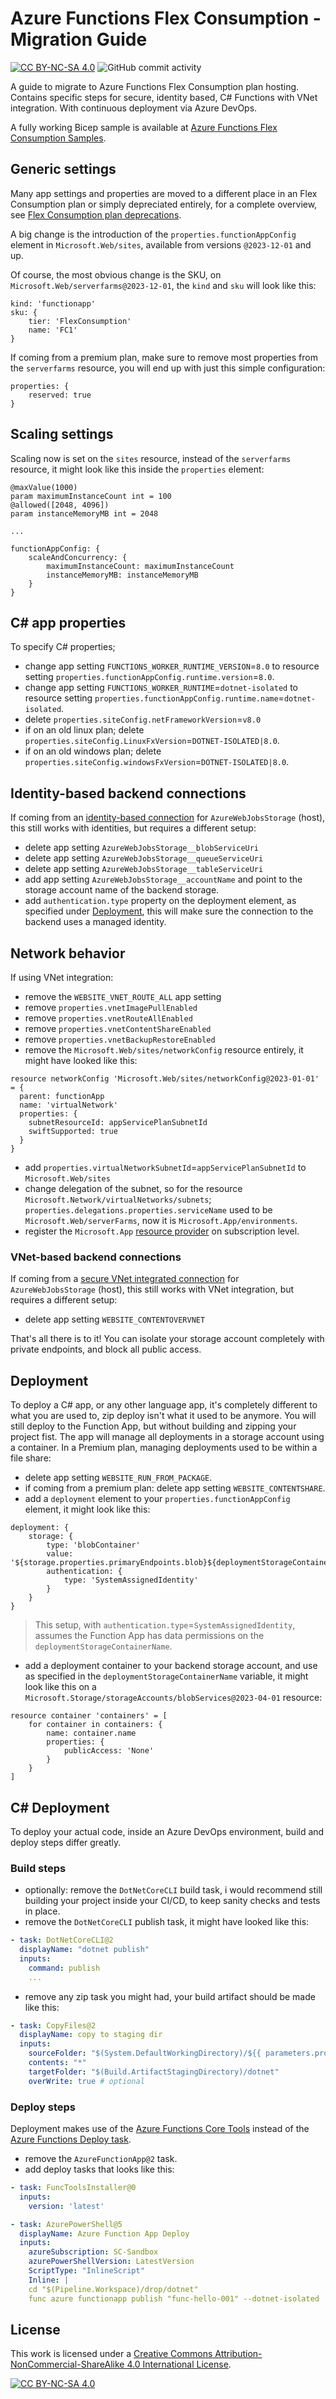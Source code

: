 # Azure Functions Flex Consumption - Migration Guide

[![CC BY-NC-SA 4.0][cc-by-nc-sa-shield]][cc-by-nc-sa]
![GitHub commit activity](https://img.shields.io/github/commit-activity/m/erwinkramer/azure-functions-flex-consumption-migration-guide)

A guide to migrate to Azure Functions Flex Consumption plan hosting. Contains specific steps for secure, identity based, C# Functions with VNet integration. With continuous deployment via Azure DevOps.

A fully working Bicep sample is available at [Azure Functions Flex Consumption Samples](https://github.com/Azure-Samples/azure-functions-flex-consumption-samples/).

## Generic settings

Many app settings and properties are moved to a different place in an Flex Consumption plan or simply depreciated entirely, for a complete overview, see [Flex Consumption plan deprecations](https://learn.microsoft.com/en-us/azure/azure-functions/functions-app-settings#flex-consumption-plan-deprecations).

A big change is the introduction of the `properties.functionAppConfig` element in `Microsoft.Web/sites`, available from versions `@2023-12-01` and up.

Of course, the most obvious change is the SKU, on `Microsoft.Web/serverfarms@2023-12-01`, the `kind` and `sku` will look like this:

```bicep
kind: 'functionapp'
sku: {
    tier: 'FlexConsumption'
    name: 'FC1'
}
```

If coming from a premium plan, make sure to remove most properties from the `serverfarms` resource, you will end up with just this simple configuration:

```bicep
properties: { 
    reserved: true
}
```

## Scaling settings

Scaling now is set on the `sites` resource, instead of the `serverfarms` resource, it might look like this inside the `properties` element:

```bicep
@maxValue(1000)
param maximumInstanceCount int = 100
@allowed([2048, 4096])
param instanceMemoryMB int = 2048

...

functionAppConfig: {
    scaleAndConcurrency: {
        maximumInstanceCount: maximumInstanceCount
        instanceMemoryMB: instanceMemoryMB
    }
}
```

## C# app properties

To specify C# properties;

- change app setting `FUNCTIONS_WORKER_RUNTIME_VERSION`=`8.0` to resource setting `properties.functionAppConfig.runtime.version`=`8.0`.
- change app setting `FUNCTIONS_WORKER_RUNTIME`=`dotnet-isolated` to resource setting `properties.functionAppConfig.runtime.name`=`dotnet-isolated`.
- delete `properties.siteConfig.netFrameworkVersion`=`v8.0`
- if on an old linux plan; delete `properties.siteConfig.LinuxFxVersion`=`DOTNET-ISOLATED|8.0`.
- if on an old windows plan; delete `properties.siteConfig.windowsFxVersion`=`DOTNET-ISOLATED|8.0`.

## Identity-based backend connections

If coming from an [identity-based connection](https://learn.microsoft.com/en-us/azure/azure-functions/functions-identity-based-connections-tutorial) for `AzureWebJobsStorage` (host), this still works with identities, but requires a different setup:

- delete app setting `AzureWebJobsStorage__blobServiceUri`
- delete app setting `AzureWebJobsStorage__queueServiceUri`
- delete app setting `AzureWebJobsStorage__tableServiceUri`
- add app setting `AzureWebJobsStorage__accountName` and point to the storage account name of the backend storage.
- add `authentication.type` property on the deployment element, as specified under [Deployment](#deployment), this will make sure the connection to the backend uses a managed identity.

## Network behavior

If using VNet integration:

- remove the `WEBSITE_VNET_ROUTE_ALL` app setting
- remove `properties.vnetImagePullEnabled`
- remove `properties.vnetRouteAllEnabled`
- remove `properties.vnetContentShareEnabled`
- remove `properties.vnetBackupRestoreEnabled`
- remove the  `Microsoft.Web/sites/networkConfig` resource entirely, it might have looked like this:

```bicep
resource networkConfig 'Microsoft.Web/sites/networkConfig@2023-01-01' = {
  parent: functionApp
  name: 'virtualNetwork'
  properties: {
    subnetResourceId: appServicePlanSubnetId
    swiftSupported: true
  }
}
```

- add `properties.virtualNetworkSubnetId`=`appServicePlanSubnetId` to `Microsoft.Web/sites`
- change delegation of the subnet, so for the resource `Microsoft.Network/virtualNetworks/subnets`; `properties.delegations.properties.serviceName` used to be `Microsoft.Web/serverFarms`, now it is `Microsoft.App/environments`.
- register the `Microsoft.App` [resource provider](https://learn.microsoft.com/azure/azure-resource-manager/management/azure-services-resource-providers#container-resource-providers) on subscription level.

### VNet-based backend connections

If coming from a [secure VNet integrated connection](https://learn.microsoft.com/en-us/azure/azure-functions/configure-networking-how-to?tabs=portal#restrict-your-storage-account-to-a-virtual-network) for `AzureWebJobsStorage` (host), this still works with VNet integration, but requires a different setup:

- delete app setting `WEBSITE_CONTENTOVERVNET`

That's all there is to it! You can isolate your storage account completely with private endpoints, and block all public access.

## Deployment

To deploy a C# app, or any other language app, it's completely different to what you are used to, zip deploy isn't what it used to be anymore. You will still deploy to the Function App, but without building and zipping your project fist. The app will manage all deployments in a storage account using a container. In a Premium plan, managing deployments used to be within a file share:

- delete app setting `WEBSITE_RUN_FROM_PACKAGE`.
- if coming from a premium plan: delete app setting `WEBSITE_CONTENTSHARE`.
- add a `deployment` element to your `properties.functionAppConfig` element, it might look like this:

```bicep
deployment: {
    storage: {
        type: 'blobContainer'
        value: '${storage.properties.primaryEndpoints.blob}${deploymentStorageContainerName}'
        authentication: {
            type: 'SystemAssignedIdentity'
        }
    }
}
```

> This setup, with `authentication.type`=`SystemAssignedIdentity`, assumes the Function App has data permissions on the `deploymentStorageContainerName`.

- add a deployment container to your backend storage account, and use as specified in the `deploymentStorageContainerName` variable, it might look like this on a `Microsoft.Storage/storageAccounts/blobServices@2023-04-01` resource:

```bicep
resource container 'containers' = [
    for container in containers: {
        name: container.name
        properties: {
            publicAccess: 'None'
        }
    }
]
```

## C# Deployment

To deploy your actual code, inside an Azure DevOps environment, build and deploy steps differ greatly.

### Build steps

- optionally: remove the `DotNetCoreCLI` build task, i would recommend still building your project inside your CI/CD, to keep sanity checks and tests in place.
- remove the `DotNetCoreCLI` publish task, it might have looked like this:

```yaml
- task: DotNetCoreCLI@2
  displayName: "dotnet publish"
  inputs:
    command: publish
    ...
```

- remove any zip task you might had, your build artifact should be made like this:

```yaml
- task: CopyFiles@2
  displayName: copy to staging dir
  inputs:
    sourceFolder: "$(System.DefaultWorkingDirectory)/${{ parameters.projectFolderName }}"
    contents: "*"
    targetFolder: "$(Build.ArtifactStagingDirectory)/dotnet"
    overWrite: true # optional
```

### Deploy steps

Deployment makes use of the [Azure Functions Core Tools](https://learn.microsoft.com/en-us/azure/azure-functions/functions-core-tools-reference?tabs=v2) instead of the [Azure Functions Deploy task](https://learn.microsoft.com/en-us/azure/devops/pipelines/tasks/reference/azure-function-app-v2?view=azure-pipelines).

- remove the `AzureFunctionApp@2` task.
- add deploy tasks that looks like this:

```yaml
- task: FuncToolsInstaller@0
  inputs:
    version: 'latest'

- task: AzurePowerShell@5
  displayName: Azure Function App Deploy
  inputs:
    azureSubscription: SC-Sandbox
    azurePowerShellVersion: LatestVersion
    ScriptType: "InlineScript"
    Inline: |
    cd "$(Pipeline.Workspace)/drop/dotnet"
    func azure functionapp publish "func-hello-001" --dotnet-isolated
```

## License

This work is licensed under a
[Creative Commons Attribution-NonCommercial-ShareAlike 4.0 International License][cc-by-nc-sa].

[![CC BY-NC-SA 4.0][cc-by-nc-sa-image]][cc-by-nc-sa]

[cc-by-nc-sa]: http://creativecommons.org/licenses/by-nc-sa/4.0/
[cc-by-nc-sa-image]: https://licensebuttons.net/l/by-nc-sa/4.0/88x31.png
[cc-by-nc-sa-shield]: https://img.shields.io/badge/License-CC%20BY--NC--SA%204.0-lightgrey.svg